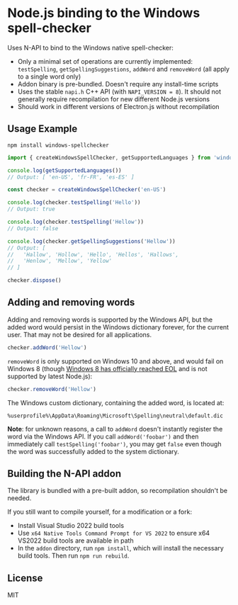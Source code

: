 # Node.js binding to the Windows spell-checker

Uses N-API to bind to the Windows native spell-checker:

* Only a minimal set of operations are currently implemented: `testSpelling`, `getSpellingSuggestions`, `addWord` and `removeWord` (all apply to a single word only)
* Addon binary is pre-bundled. Doesn't require any install-time scripts
* Uses the stable `napi.h` C++ API (with `NAPI_VERSION = 8`). It should not generally require recompilation for new different Node.js versions
* Should work in different versions of Electron.js without recompilation

## Usage Example
```
npm install windows-spellchecker
```

```ts
import { createWindowsSpellChecker, getSupportedLanguages } from 'windows-spellchecker'

console.log(getSupportedLanguages())
// Output: [ 'en-US', 'fr-FR', 'es-ES' ]

const checker = createWindowsSpellChecker('en-US')

console.log(checker.testSpelling('Hello'))
// Output: true

console.log(checker.testSpelling('Hellow'))
// Output: false

console.log(checker.getSpellingSuggestions('Hellow'))
// Output: [
//   'Hallow', 'Hollow', 'Hello', 'Hellos', 'Hallows',
//   'Henlow', 'Mellow', 'Yellow'
// ]

checker.dispose()
```

## Adding and removing words

Adding and removing words is supported by the Windows API, but the added word would persist in the Windows dictionary forever, for the current user. That may not be desired for all applications.

```ts
checker.addWord('Hellow')
```

`removeWord` is only supported on Windows 10 and above, and would fail on Windows 8 (though [Windows 8 has officially reached EOL](https://support.microsoft.com/en-us/windows/windows-8-1-support-ended-on-january-10-2023-3cfd4cde-f611-496a-8057-923fba401e93#:~:text=As%20a%20reminder%2C%20Windows%208.1,will%20no%20longer%20be%20provided.) and is not supported by latest Node.js):
```ts
checker.removeWord('Hellow')
```

The Windows custom dictionary, containing the added word, is located at:
```
%userprofile%\AppData\Roaming\Microsoft\Spelling\neutral\default.dic
```

**Note**: for unknown reasons, a call to `addWord` doesn't instantly register the word via the Windows API. If you call `addWord('foobar')` and then immediately call `testSpelling('foobar')`, you may get `false` even though the word was successfully added to the system dictionary.

## Building the N-API addon

The library is bundled with a pre-built addon, so recompilation shouldn't be needed.

If you still want to compile yourself, for a modification or a fork:

* Install Visual Studio 2022 build tools
* Use `x64 Native Tools Command Prompt for VS 2022` to ensure x64 VS2022 build tools are available in path
* In the `addon` directory, run `npm install`, which will install the necessary build tools. Then run `npm run rebuild`.

## License

MIT
